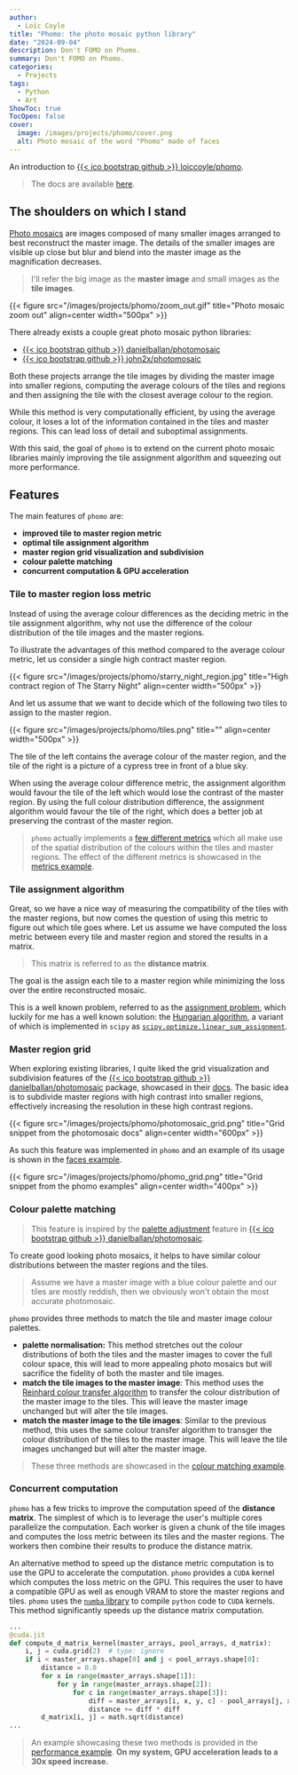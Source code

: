 ```yaml
---
author:
  - Loïc Coyle
title: "Phomo: the photo mosaic python library"
date: "2024-09-04"
description: Don't FOMO on Phomo.
summary: Don't FOMO on Phomo.
categories:
  - Projects
tags:
  - Python
  - Art
ShowToc: true
TocOpen: false
cover:
  image: /images/projects/phomo/cover.png
  alt: Photo mosaic of the word "Phomo" made of faces
---
```


An introduction to [{{< ico bootstrap github >}} loiccoyle/phomo](https://github.com/loiccoyle/phomo).

> The docs are available [here](https://loiccoyle.com/phomo).

## The shoulders on which I stand

[Photo mosaics](https://en.wikipedia.org/wiki/Photographic_mosaic) are images composed of many smaller images arranged to best reconstruct the master image. The details of the smaller images are visible up close but blur and blend into the master image as the magnification decreases.

> I'll refer the big image as the **master image** and small images as the **tile images**.

{{< figure src="/images/projects/phomo/zoom_out.gif" title="Photo mosaic zoom out" align=center width="500px" >}}

There already exists a couple great photo mosaic python libraries:

- [{{< ico bootstrap github >}} danielballan/photomosaic](https://github.com/danielballan/photomosaic)
- [{{< ico bootstrap github >}} john2x/photomosaic](https://github.com/john2x/photomosaic)

Both these projects arrange the tile images by dividing the master image into smaller regions, computing the average colours of the tiles and regions and then assigning the tile with the closest average colour to the region.

While this method is very computationally efficient, by using the average colour, it loses a lot of the information contained in the tiles and master regions. This can lead loss of detail and suboptimal assignments.

With this said, the goal of `phomo` is to extend on the current photo mosaic libraries mainly improving the tile assignment algorithm and squeezing out more performance.

## Features

The main features of `phomo` are:

- **improved tile to master region metric**
- **optimal tile assignment algorithm**
- **master region grid visualization and subdivision**
- **colour palette matching**
- **concurrent computation & GPU acceleration**

### Tile to master region loss metric

Instead of using the average colour differences as the deciding metric in the tile assignment algorithm, why not use the difference of the colour distribution of the tile images and the master regions.

To illustrate the advantages of this method compared to the average colour metric, let us consider a single high contract master region.

{{< figure src="/images/projects/phomo/starry_night_region.jpg" title="High contract region of The Starry Night" align=center width="500px" >}}

And let us assume that we want to decide which of the following two tiles to assign to the master region.

{{< figure src="/images/projects/phomo/tiles.png" title="" align=center width="500px" >}}

The tile of the left contains the average colour of the master region, and the tile of the right is a picture of a cypress tree in front of a blue sky.

When using the average colour difference metric, the assignment algorithm would favour the tile of the left which would lose the contrast of the master region. By using the full colour distribution difference, the assignment algorithm would favour the tile of the right, which does a better job at preserving the contrast of the master region.

> `phomo` actually implements a [few different metrics](https://github.com/loiccoyle/phomo/blob/main/phomo/metrics.py) which all make use of the spatial distribution of the colours within the tiles and master regions. The effect of the different metrics is showcased in the [metrics example](https://loiccoyle.com/phomo/usage/python_package/metrics/).

### Tile assignment algorithm

Great, so we have a nice way of measuring the compatibility of the tiles with the master regions, but now comes the question of using this metric to figure out which tile goes where.
Let us assume we have computed the loss metric between every tile and master region and stored the results in a matrix.

> This matrix is referred to as the **distance matrix**.

The goal is the assign each tile to a master region while minimizing the loss over the entire reconstructed mosaic.

This is a well known problem, referred to as the [assignment problem](https://en.wikipedia.org/wiki/Assignment_problem), which luckily for me has a well known solution: the [Hungarian algorithm](https://en.wikipedia.org/wiki/Hungarian_algorithm), a variant of which is implemented in `scipy` as [`scipy.optimize.linear_sum_assignment`](https://docs.scipy.org/doc/scipy/reference/generated/scipy.optimize.linear_sum_assignment.html).

### Master region grid

When exploring existing libraries, I quite liked the grid visualization and subdivision features of the [{{< ico bootstrap github >}} danielballan/photomosaic](https://github.com/danielballan/photomosaic) package, showcased in their [docs](http://danielballan.github.io/photomosaic/docs/tutorial.html#partition-tiles). The basic idea is to subdivide master regions with high contrast into smaller regions, effectively increasing the resolution in these high contrast regions.

{{< figure src="/images/projects/phomo/photomosaic_grid.png" title="Grid snippet from the photomosaic docs" align=center width="600px" >}}

As such this feature was implemented in `phomo` and an example of its usage is shown in the [faces example](https://loiccoyle.com/phomo/usage/python_package/faces/#mosaic).

{{< figure src="/images/projects/phomo/phomo_grid.png" title="Grid snippet from the phomo examples" align=center width="400px" >}}

### Colour palette matching

> This feature is inspired by the [palette adjustment](http://danielballan.github.io/photomosaic/docs/palette.html) feature in [{{< ico bootstrap github >}} danielballan/photomosaic](https://github.com/danielballan/photomosaic).

To create good looking photo mosaics, it helps to have similar colour distributions between the master regions and the tiles.

> Assume we have a master image with a blue colour palette and our tiles are mostly reddish, then we obviously won't obtain the most accurate photomosaic.

`phomo` provides three methods to match the tile and master image colour palettes.

- **palette normalisation:** This method stretches out the colour distributions of both the tiles and the master images to cover the full colour space, this will lead to more appealing photo mosaics but will sacrifice the fidelity of both the master and tile images.
- **match the tile images to the master image**: This method uses the [Reinhard colour transfer algorithm](https://www.semanticscholar.org/paper/Color-Transfer-between-Images-Reinhard-Ashikhmin/f3a11158e9d8bdfdf07dca756335c084fce0123e) to transfer the colour distribution of the master image to the tiles. This will leave the master image unchanged but will alter the tile images.
- **match the master image to the tile images**: Similar to the previous method, this uses the same colour transfer algorithm to transger the colour distribution of the tiles to the master image. This will leave the tile images unchanged but will alter the master image.

> These three methods are showcased in the [colour matching example](https://loiccoyle.com/phomo/usage/python_package/matching/).

### Concurrent computation

`phomo` has a few tricks to improve the computation speed of the **distance matrix**. The simplest of which is to leverage the user's multiple cores parallelize the computation. Each worker is given a chunk of the tile images and computes the loss metric between its tiles and the master regions. The workers then combine their results to produce the distance matrix.

An alternative method to speed up the distance metric computation is to use the GPU to accelerate the computation. `phomo` provides a `CUDA` kernel which computes the loss metric on the GPU. This requires the user to have a compatible GPU as well as enough VRAM to store the master regions and tiles. `phomo` uses the [`numba` library](https://numba.readthedocs.io/en/stable/cuda/overview.html) to compile `python` code to `CUDA` kernels. This method significantly speeds up the distance matrix computation.

```python
...
@cuda.jit
def compute_d_matrix_kernel(master_arrays, pool_arrays, d_matrix):
    i, j = cuda.grid(2)  # type: ignore
    if i < master_arrays.shape[0] and j < pool_arrays.shape[0]:
        distance = 0.0
        for x in range(master_arrays.shape[1]):
            for y in range(master_arrays.shape[2]):
                for c in range(master_arrays.shape[3]):
                    diff = master_arrays[i, x, y, c] - pool_arrays[j, x, y, c]
                    distance += diff * diff
        d_matrix[i, j] = math.sqrt(distance)
...
```

> An example showcasing these two methods is provided in the [performance example](https://loiccoyle.com/phomo/usage/python_package/performance/). **On my system, GPU acceleration leads to a 30x speed increase.**
